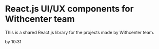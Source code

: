 # React.js UI/UX components for Withcenter team

This is a shared React.js library for the projects made by Withcenter team.

by 10:31
